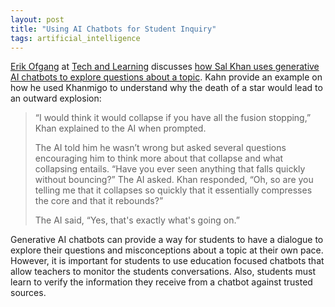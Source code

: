 ```yaml
---
layout: post
title: "Using AI Chatbots for Student Inquiry"
tags: artificial_intelligence
---
```


[Erik Ofgang](https://www.twitter.com/@erikofgang) at [Tech and Learning](https://www.techlearning.com/) discusses [how Sal Khan uses generative AI chatbots to explore questions about a topic](https://www.techlearning.com/news/how-sal-khan-uses-ai-to-teach).  Kahn provide an example on how he used Khanmigo to understand why the death of a star would lead to an outward explosion:

>“I would think it would collapse if you have all the fusion stopping,” Khan explained to the AI when prompted. 
>
>The AI told him he wasn’t wrong but asked several questions encouraging him to think more about that collapse and what collapsing entails. “Have you ever seen anything that falls quickly without bouncing?” The AI asked. Khan responded, “Oh, so are you telling me that it collapses so quickly that it essentially compresses the core and that it rebounds?” 
>
>The AI said, “Yes, that's exactly what's going on.”

Generative AI chatbots can provide a way for students to have a dialogue to explore their questions and misconceptions about a topic at their own pace.  However, it is important for students to use education focused chatbots that allow teachers to monitor the students conversations.  Also, students must learn to verify the information they receive from a chatbot against trusted sources.
